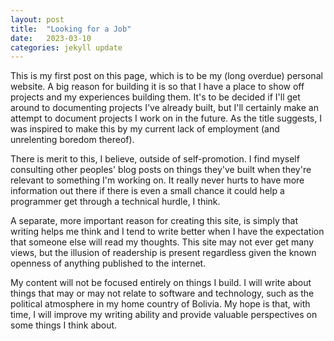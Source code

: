 ```yaml
---
layout: post
title:  "Looking for a Job"
date:   2023-03-10
categories: jekyll update
---
```


This is my first post on this page, which is to be my (long overdue) personal website. A big reason
for building it is so that I have a place to show off projects and my experiences building them.
It's to be decided if I'll get around to documenting projects I've already built, but I'll certainly
make an attempt to document projects I work on in the future. As the title suggests, I was inspired
to make this by my current lack of employment (and unrelenting boredom thereof).

There is merit to this, I believe, outside of self-promotion. I find myself consulting other
peoples' blog posts on things they've built when they're relevant to something I'm working on. It
really never hurts to have more information out there if there is even a small chance it could help
a programmer get through a technical hurdle, I think.

A separate, more important reason for creating this site, is simply that writing helps me think and
I tend to write better when I have the expectation that someone else will read my thoughts. This
site may not ever get many views, but the illusion of readership is present regardless given the
known openness of anything published to the internet.

My content will not be focused entirely on things I build. I will write about things that may or may not
relate to software and technology, such as the political atmosphere in my home country of Bolivia.
My hope is that, with time, I will improve my writing ability and provide valuable perspectives
on some things I think about.